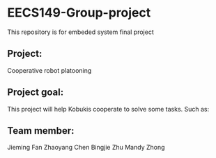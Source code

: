 # EECS149-Group-project
This repository is for embeded system final project  
## Project:
Cooperative robot platooning

## Project goal:
This project will help Kobukis cooperate to solve some tasks. Such as:  
## Team member:  
Jieming Fan
Zhaoyang Chen
Bingjie Zhu
Mandy Zhong 

